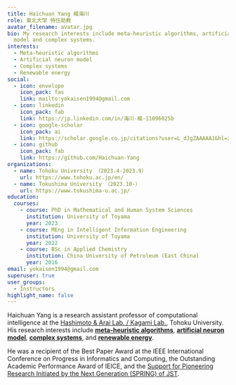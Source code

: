```yaml
---
title: Haichuan Yang 楊海川
role: 東北大学 特任助教
avatar_filename: avatar.jpg
bio: My research interests include meta-heuristic algorithms, artificial neuron
  model and complex systems.
interests:
  - Meta-heuristic algorithms
  - Artificial neuron model
  - Complex systems
  - Renewable energy
social:
  - icon: envelope
    icon_pack: fas
    link: mailto:yokaisen1994@gmail.com
  - icon: linkedin
    icon_pack: fab
    link: https://jp.linkedin.com/in/海川-楊-11096025b
  - icon: google-scholar
    icon_pack: ai
    link: https://scholar.google.co.jp/citations?user=L_dJgZAAAAAJ&hl=zh-CN
  - icon: github
    icon_pack: fab
    link: https://github.com/Haichuan-Yang
organizations:
  - name: Tohoku University （2023.4-2023.9）
    url: https://www.tohoku.ac.jp/en/
  - name: Tokushima University （2023.10-）
    url: https://www.tokushima-u.ac.jp/
education:
  courses:
    - course: PhD in Mathematical and Human System Sciences
      institution: University of Toyama
      year: 2023
    - course: MEng in Intelligent Information Engineering
      institution: University of Toyama
      year: 2022
    - course: BSc in Applied Chemistry
      institution: China University of Petroleum (East China)
      year: 2016
email: yokaisen1994@gmail.com
superuser: true
user_groups:
  - Instructors
highlight_name: false
---
```

Haichuan Yang is a research assistant professor of computational intelligence at the [Hashimoto & Arai Lab. / Kagami Lab.](http://www.ic.is.tohoku.ac.jp/ja/), Tohoku University. His research interests include **[meta-heuristic algorithms](https://velvety-frangollo-5d54c2.netlify.app/event/optimization-and-improvement-of-metaheuristic-algorithms/)**, **[artificial neuron model](https://velvety-frangollo-5d54c2.netlify.app/event/optimization-and-application-of-dendritic-neuron-model/)**,  **[complex systems](https://velvety-frangollo-5d54c2.netlify.app/event/analyzing-metaheuristic-algorithm-structures-using-population-interaction-networks/)**, and **[renewable energy](https://velvety-frangollo-5d54c2.netlify.app/event/renewable-energy-engineering-optimization/)**. 

He was a recipient of the Best Paper Award at the IEEE International Conference on Progress in Informatics and Computing, the Outstanding Academic Performance Award of IEICE, and the [Support for Pioneering Research Initiated by the Next Generation (SPRING) of JST](https://promotion-research.ctg.u-toyama.ac.jp/spring-student/yang_r4/).